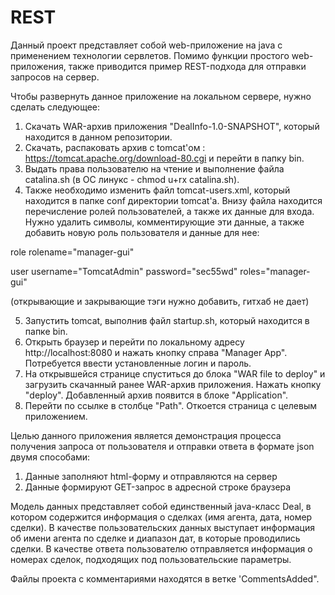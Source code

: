 # REST

Данный проект представляет собой web-приложение на java с применением технологии сервлетов.
Помимо функции простого web-приложения, также приводится пример REST-подхода для отправки запросов на сервер.

Чтобы развернуть данное приложение на локальном сервере, нужно сделать следующее:
1. Скачать WAR-архив приложения "DealInfo-1.0-SNAPSHOT", который находится в данном репозитории.
2. Скачать, распаковать архив с tomcat'ом : https://tomcat.apache.org/download-80.cgi и перейти в папку bin.
3. Выдать права пользователю на чтение и выполнение файла catalina.sh (в ОС линукс - chmod u+rx catalina.sh).
4. Также необходимо изменить файл tomcat-users.xml, который находится в папке conf директории tomcat'a. Внизу файла находится перечисление ролей пользователей, а также их данные для входа. Нужно удалить символы, комментирующие эти данные, а также добавить новую роль пользователя и данные для нее:

  role rolename="manager-gui"

  user username="TomcatAdmin" password="sec55wd" roles="manager-gui"

  (открывающие и закрывающие тэги нужно добавить, гитхаб не дает)

5. Запустить tomcat, выполнив файл startup.sh, который находится в папке bin.
6. Открыть браузер и перейти по локальному адресу http://localhost:8080 и нажать кнопку справа "Manager App". Потребуется ввести установленные логин и пароль.
7. На открывшейся странице спуститься до блока "WAR file to deploy" и загрузить скачанный ранее WAR-архив приложения. Нажать кнопку "deploy". Добавленный архив появится в блоке  "Application".
8. Перейти по ссылке в столбце "Path". Откоется страница с целевым приложением.

Целью данного приложения является демонстрация процесса получения запроса от пользователя и отправки ответа в формате json двумя способами:
1. Данные заполняют html-форму и отправляются на сервер
2. Данные формируют GET-запрос в адресной строке браузера

Модель данных представляет собой единственный java-класс Deal, в котором содержится информация о сделках (имя агента, дата, номер сделки).
В качестве пользовательских данных выступает информация об имени агента по сделке и диапазон дат, в которые проводились сделки.
В качестве ответа пользователю отправляется информация о номерах сделок, подходящих под пользовательские параметры.

Файлы проекта с комментариями находятся в ветке 'CommentsAdded".
